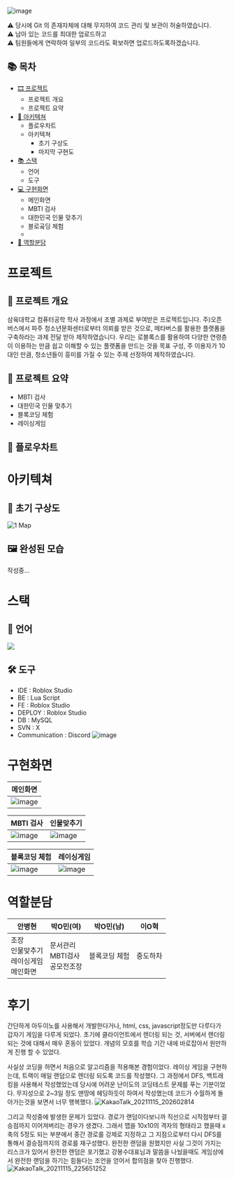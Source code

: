 ![image](https://user-images.githubusercontent.com/68590947/223476354-ac195b0f-219a-4c31-a1bc-fbdd68d5a26a.png)

⚠ 당시에 Git 의 존재자체에 대해 무지하여 코드 관리 및 보관이 허술하였습니다.<br/>
⚠ 남아 있는 코드를 최대한 업로드하고<br/>
⚠ 팀원들에게 연락하여 일부의 코드라도 확보하면 업로드하도록하겠습니다.<br/>

## 📚 목차
+ [🎞 프로젝트](#프로젝트)
  * 프로젝트 개요
  * 프로젝트 요약
+ [🏢 아키텍쳐](#아키텍쳐)
  * 플로우차트
  * 아키텍쳐
    * 초기 구상도
    * 마지막 구현도
+ [📚 스택](#스택)
  * 언어
  * 도구
+ [💻 구현화면](#구현화면)
  * 메인화면
  * MBTI 검사
  * 대한민국 인물 맞추기
  * 블로곸딩 체험
  * 
+ [👀 역할분담](#역할분담)

# 프로젝트
## 🚀 프로젝트 개요
삼육대학교 컴퓨터공학 학사 과정에서 조별 과제로 부여받은 프로젝트입니다.
주)오픈버스에서 파주 청소년문화센터로부터 의뢰를 받은 것으로, 메타버스를 활용한 플랫폼을 구축하라는 과제 전달 받아 제작하였습니다.
우리는 로블록스를 활용하여 다양한 연령층이 이용하는 만큼 쉽고 이해할 수 있는 플랫폼을 만드는 것을 목표 구성, 주 이용자가 10대인 만큼, 청소년들이 흥미를 가질 수 있는 주제 선정하여 제작하였습니다.

## 📃 프로젝트 요약
* MBTI 검사
* 대한민국 인물 맞추기
* 블록코딩 체험
* 레이싱게임

## 🌊 플로우차트

# 아키텍쳐
## 🎨 초기 구상도
![1 Map](https://user-images.githubusercontent.com/68590947/223477801-4426ddb0-f24f-4ec6-a17a-81c5b8de2a69.jpg)

## 🖼 완성된 모습
작성중...

# 스택
## 📃 언어
<img src="https://img.shields.io/badge/Lua Script-2C2D72?style=for-the-badge&logo=Lua&logoColor=white">

## 🛠 도구
* IDE : Roblox Studio
* BE : Lua Script
* FE : Roblox Studio
* DEPLOY : Roblox Studio
* DB : MySQL
* SVN : X
* Communication : Discord
![image](https://user-images.githubusercontent.com/68590947/223588836-9cf774f3-9978-4da5-96af-3896410813d0.png)



# 구현화면

|메인화면|
|-------|
|![image](https://user-images.githubusercontent.com/68590947/223583529-2c412850-ec2f-4383-94e3-e338228c5ad0.png)|

|MBTI 검사|인물맞추기|
|--------|----------|
|![image](https://user-images.githubusercontent.com/68590947/223583453-640c3ded-3efe-4d31-9c91-f2158a3faf13.png)|![image](https://user-images.githubusercontent.com/68590947/223583493-94ac3c41-e7e0-4615-ad54-50995596e0d0.png)|

|블록코딩 체험|레이싱게임|
|------------|---------|
|![image](https://user-images.githubusercontent.com/68590947/223583415-02abcb33-660d-4830-9184-01f88914ddd9.png)|![image](https://user-images.githubusercontent.com/68590947/223583472-34b304e5-0143-4914-9792-eeea6f629b82.png)|

# 역할분담
|안병현|박O민(여)|박O민(남)|이O혁|
|-----|----|---|--|
|조장<br/>인물맞추기<br/>레이싱게임<br/>메인화면|문서관리<br/>MBTI검사<br/>공모전조장|블록코딩 체험|중도하차|


# 후기

간단하게 아두이노를 사용해서 개발한다거나, html, css, javascript정도만 다루다가 갑자기 게임을 다루게 되었다.
초기에 클라이언트에서 렌더링 되는 것, 서버에서 렌더링 되는 것에 대해서 매우 혼동이 있었다.
개념의 모호를 학습 기간 내에 바로잡아서 원만하게 진행 할 수 있었다.

사실상 코딩을 하면서 처음으로 알고리즘을 적용해본 경험이었다.
레이싱 게임을 구현하는데, 트랙이 매일 랜덤으로 렌더링 되도록 코드를 작성했다.
그 과정에서 DFS, 백트래킹을 사용해서 작성했었는데
당시에 어려운 난이도의 코딩테스트 문제를 푸는 기분이었다.
무지성으로 2~3일 정도 맨땅에 헤딩하듯이 하여서 작성했는데
코드가 수월하게 돌아가는것을 보면서 너무 행복했다.
![KakaoTalk_20211115_202602814](https://user-images.githubusercontent.com/68590947/223588679-357bb4f4-1320-42e8-9781-a48e2f8f2f8e.jpg)

그리고 작성중에 발생한 문제가 있었다.
경로가 랜덤이다보니까 직선으로 시작점부터 결승점까지 이어져버리는 경우가 생겼다.
그래서 맵을 10x10의 격자의 형태라고 했을때
x축의 5정도 되는 부분에서 중간 경로를 강제로 지정하고 그 지점으로부터 다시 DFS를 통해서 결승점까지의 경로를 재구성했다.
완전한 랜덤을 원했지만 사실 그것이 가지는 리스크가 있어서 완전한 랜덤은 포기했고
강봉수대표님과 말씀을 나눴을때도 게임상에서 완전한 랜덤을 하기는 힘들다는 조언을 얻어서 합의점을 찾아 진행했다.<br/>
![KakaoTalk_20211115_225651252](https://user-images.githubusercontent.com/68590947/223585454-58ec1bf1-4a3e-422e-be6d-050d1126e36a.png)

